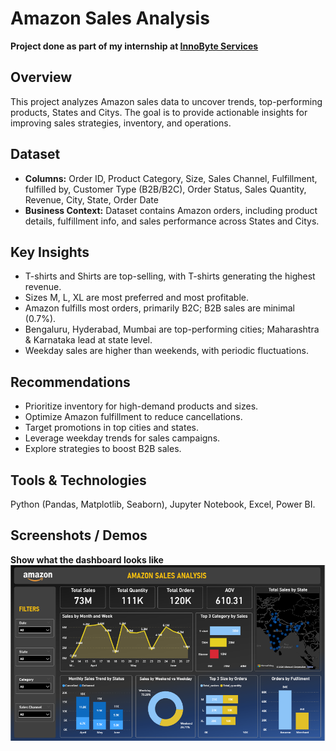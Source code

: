 # Amazon Sales Analysis
**Project done as part of my internship at [InnoByte Services](#)** 

## Overview
This project analyzes Amazon sales data to uncover trends, top-performing products, States and Citys. The goal is to provide actionable insights for improving sales strategies, inventory, and operations.

## Dataset
- **Columns:** Order ID, Product Category, Size, Sales Channel, Fulfillment, fulfilled by, Customer Type (B2B/B2C), Order Status, Sales Quantity, Revenue, City, State, Order Date  
- **Business Context:** Dataset contains Amazon orders, including product details, fulfillment info, and sales performance across States and Citys.

## Key Insights
- T-shirts and Shirts are top-selling, with T-shirts generating the highest revenue.  
- Sizes M, L, XL are most preferred and most profitable.  
- Amazon fulfills most orders, primarily B2C; B2B sales are minimal (0.7%).  
- Bengaluru, Hyderabad, Mumbai are top-performing cities; Maharashtra & Karnataka lead at state level.  
- Weekday sales are higher than weekends, with periodic fluctuations.

## Recommendations
- Prioritize inventory for high-demand products and sizes.  
- Optimize Amazon fulfillment to reduce cancellations.  
- Target promotions in top cities and states.  
- Leverage weekday trends for sales campaigns.  
- Explore strategies to boost B2B sales.

## Tools & Technologies
Python (Pandas, Matplotlib, Seaborn), Jupyter Notebook, Excel, Power BI.

## Screenshots / Demos
**Show what the dashboard looks like**
![Amazon Sales Dashboard](https://github.com/darktornedo/InnoByte-Services-Internship-Project/blob/main/Amazon_Sales_Analysis.png)
